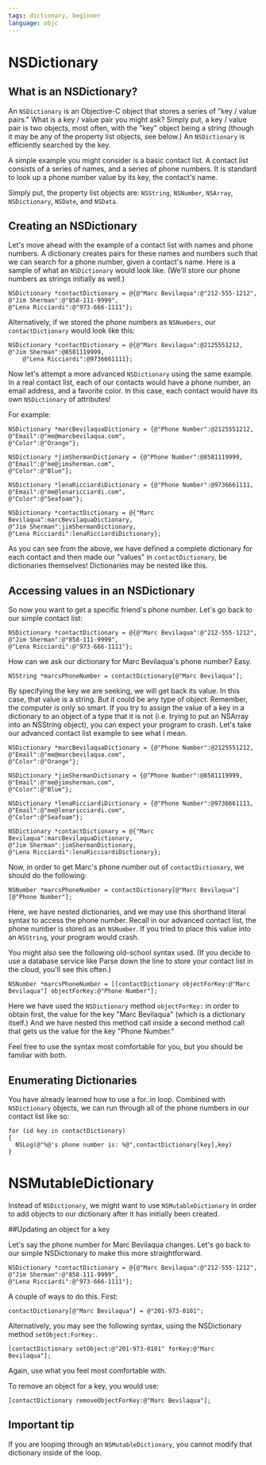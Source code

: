 ```yaml
---
tags: dictionary, beginner
language: objc
---
```


# NSDictionary

## What is an NSDictionary?

An `NSDictionary` is an Objective-C object that stores a series of "key / value pairs." What is a key / value pair you might ask? Simply put, a key / value pair is two objects, most often, with the "key" object being a string (though it may be any of the property list objects, see below.) An `NSDictionary` is efficiently searched by the key.

A simple example you might consider is a basic contact list. A contact list consists of a series of names, and a series of phone numbers. It is standard to look up a phone number value by its key, the contact's name.

Simply put, the property list objects are: `NSString`, `NSNumber`, `NSArray`, `NSDictionary`, `NSDate`, and `NSData`. 

## Creating an NSDictionary

Let's move ahead with the example of a contact list with names and phone numbers. A dictionary creates pairs for these names and numbers such that we can search for a phone number, given a contact's name. Here is a sample of what an `NSDictionary` would look like. (We'll store our phone numbers as strings initially as well.)

```
NSDictionary *contactDictionary = @{@"Marc Bevilaqua":@"212-555-1212", 
@"Jim Sherman":@"858-111-9999",
@"Lena Ricciardi":@"973-666-1111"};
```

Alternatively, if we stored the phone numbers as `NSNumbers`, our `contactDictionary` would look like this:

```
NSDictionary *contactDictionary = @{@"Marc Bevilaqua":@2125551212, 
@"Jim Sherman":@8581119999,
	@"Lena Ricciardi":@9736661111};
```

Now let's attempt a more advanced `NSDictionary` using the same example. In a real contact list, each of our contacts would have a phone number, an email address, and a favorite color. In this case, each contact would have its own `NSDictionary` of attributes!

For example:

```
NSDictionary *marcBevilaquaDictionary = {@"Phone Number":@2125551212, 
@"Email":@"me@marcbevilaqua.com",
@"Color":@"Orange"};

NSDictionary *jimShermanDictionary = {@"Phone Number":@8581119999, 
@"Email":@"me@jimsherman.com",
@"Color":@"Blue"};

NSDictionary *lenaRicciardiDictionary = {@"Phone Number":@9736661111, 
@"Email":@"me@lenaricciardi.com",
@"Color":@"Seafoam"};

NSDictionary *contactDictionary = @{"Marc Bevilaqua":marcBevilaquaDictionary, 
@"Jim Sherman":jimShermanDictionary, 
@"Lena Ricciardi":lenaRicciardiDictionary};
```

As you can see from the above, we have defined a complete dictionary for each contact and then made our "values" in `contactDictionary`, be dictionaries themselves! Dictionaries may be nested like this.

## Accessing values in an NSDictionary

So now you want to get a specific friend's phone number. Let's go back to our simple contact list:

```
NSDictionary *contactDictionary = @{@"Marc Bevilaqua":@"212-555-1212", 
@"Jim Sherman":@"858-111-9999",
@"Lena Ricciardi":@"973-666-1111"};
```

How can we ask our dictionary for Marc Bevilaqua's phone number? Easy.

```
NSString *marcsPhoneNumber = contactDictionary[@"Marc Bevilaqua"];
```

By specifying the key we are seeking, we will get back its value. In this case, that value is a string. But it could be any type of object. Remember, the computer is only so smart. If you try to assign the value of a key in a dictionary to an object of a type that it is not (i.e. trying to put an NSArray into an NSString object), you can expect your program to crash. Let's take our advanced contact list example to see what I mean.

```
NSDictionary *marcBevilaquaDictionary = {@"Phone Number":@2125551212, 
@"Email":@"me@marcbevilaqua.com",
@"Color":@"Orange"};

NSDictionary *jimShermanDictionary = {@"Phone Number":@8581119999, 
@"Email":@"me@jimsherman.com",
@"Color":@"Blue"};

NSDictionary *lenaRicciardiDictionary = {@"Phone Number":@9736661111, 
@"Email":@"me@lenaricciardi.com",
@"Color":@"Seafoam"};

NSDictionary *contactDictionary = @{"Marc Bevilaqua":marcBevilaquaDictionary, 
@"Jim Sherman":jimShermanDictionary, 
@"Lena Ricciardi":lenaRicciardiDictionary};
```

Now, in order to get Marc's phone number out of `contactDictionary`, we should do the following:

```
NSNumber *marcsPhoneNumber = contactDictionary[@"Marc Bevilaqua"][@"Phone Number"];
```

Here, we have nested dictionaries, and we may use this shorthand literal syntax to access the phone number. Recall in our advanced contact list, the phone number is stored as an `NSNumber`. If you tried to place this value into an `NSString`, your program would crash.

You might also see the following old-school syntax used. (If you decide to use a database service like Parse down the line to store your contact list in the cloud, you'll see this often.)

```
NSNumber *marcsPhoneNumber = [[contactDictionary objectForKey:@"Marc Bevilaqua"] objectForKey:@"Phone Number"];
```

Here we have used the `NSDictionary` method `objectForKey:` in order to obtain first, the value for the key "Marc Bevilaqua" (which is a dictionary itself.) And we have nested this method call inside a second method call that gets us the value for the key "Phone Number."

Feel free to use the syntax most comfortable for you, but you should be familiar with both.


## Enumerating Dictionaries

You have already learned how to use a for..in loop. Combined with `NSDictionary` objects, we can run through all of the phone numbers in our contact list like so:

```
for (id key in contactDictionary)
{
  NSLog(@"%@'s phone number is: %@",contactDictionary[key],key)
}
```

# NSMutableDictionary

Instead of `NSDictionary`, we might want to use `NSMutableDictionary` in order to add objects to our dictionary after it has initially been created.

##Updating an object for a key

Let's say the phone number for Marc Bevilaqua changes. Let's go back to our simple NSDictionary to make this more straightforward.

```
NSDictionary *contactDictionary = @{@"Marc Bevilaqua":@"212-555-1212", 
@"Jim Sherman":@"858-111-9999",
@"Lena Ricciardi":@"973-666-1111"};
```

A couple of ways to do this. First:

```
contactDictionary[@"Marc Bevilaqua"] = @"201-973-0101";
```

Alternatively, you may see the following syntax, using the NSDictionary method `setObject:ForKey:`.

```
[contactDictionary setObject:@"201-973-0101" forKey:@"Marc Bevilaqua"];
```

Again, use what you feel most comfortable with.

To remove an object for a key, you would use:

```
[contactDictionary removeObjectForKey:@"Marc Bevilaqua"];
```

## Important tip

If you are looping through an `NSMutableDictionary`, you cannot modify that dictionary inside of the loop. 
